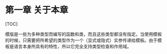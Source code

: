# 第一章 关于本章

[TOC]



模版是一些为多种类型而编写的函数和类，而且这些类型都没有指定。当使用模板的时候，只需要把所希望的类型作为一个（显式或隐式）实参传递给模板。由于模板是语言本身所具有的特性，所以它完全支持类型检查和作用域。
